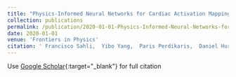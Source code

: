 ```yaml
---
title: "Physics-Informed Neural Networks for Cardiac Activation Mapping"
collection: publications
permalink: /publication/2020-01-01-Physics-Informed-Neural-Networks-for-Cardiac-Activation-Mapping
date: 2020-01-01
venue: 'Frontiers in Physics'
citation: ' Francisco Sahli,  Yibo Yang,  Paris Perdikaris,  Daniel Hurtado,  Ellen Kuhl, &quot;Physics-Informed Neural Networks for Cardiac Activation Mapping.&quot; Frontiers in Physics, 2020.'
---
```

Use [Google Scholar](https://scholar.google.com/scholar?q=Physics+Informed+Neural+Networks+for+Cardiac+Activation+Mapping){:target="_blank"} for full citation